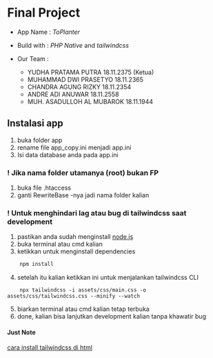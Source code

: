 # Final Project

- App Name : _ToPlanter_
- Build with : _PHP Native_ and _tailwindcss_
- Our Team :

  - YUDHA PRATAMA PUTRA 18.11.2375 (Ketua)
  - MUHAMMAD DWI PRASETYO 18.11.2365
  - CHANDRA AGUNG RIZKY 18.11.2354
  - ANDRE ADI ANUWAR 18.11.2558
  - MUH. ASADULLOH AL MUBAROK 18.11.1944

## Instalasi app

1. buka folder app
2. rename file app_copy.ini menjadi app.ini
3. Isi data database anda pada app.ini

### ! Jika nama folder utamanya (root) bukan FP

1. buka file .htaccess
2. ganti RewriteBase -nya jadi nama folder kalian

### ! Untuk menghindari lag atau bug di tailwindcss saat development

1. pastikan anda sudah menginstall [node.js](https://nodejs.org/en/)
2. buka terminal atau cmd kalian
3. ketikkan untuk menginstall dependencies

```sh
    npm install
```

4. setelah itu kalian ketikkan ini untuk menjalankan tailwindcss CLI

```node
    npx tailwindcss -i assets/css/main.css -o assets/css/tailwindcss.css --minify --watch
```

5. biarkan terminal atau cmd kalian tetap terbuka
6. done, kalian bisa lanjutkan development kalian tanpa khawatir bug

#### Just Note

[cara install tailwindcss di html](https://themesberg.com/knowledge-center/tailwind-css/html)
